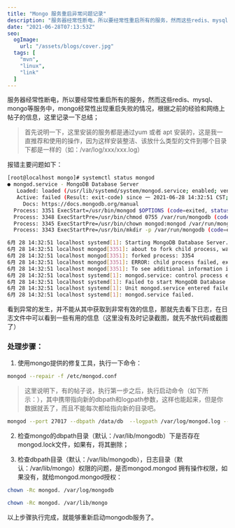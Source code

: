 ```yaml
---
title: "Mongo 服务重启异常问题记录"
description: "服务器经常性断电，所以要经常性重启所有的服务，然而这些redis、mysql、mongo等服务中，mongo经常性出现重启失败的情况，根据之前的经验和网络上帖子的信息"
date: "2021-06-28T07:13:53Z"
seo:
  ogImage:
    url: "/assets/blogs/cover.jpg"
  tags: [
    "mvn",
    "linux",
    "link"
  ]
---
```


服务器经常性断电，所以要经常性重启所有的服务，然而这些redis、mysql、mongo等服务中，mongo经常性出现重启失败的情况，根据之前的经验和网络上帖子的信息，这里记录一下总结；

> 首先说明一下，这里安装的服务都是通过yum 或者 apt 安装的，这是我一直推荐和使用的操作，因为这样安装整洁、该放什么类型的文件到哪个目录下都是一样的（如：/var/log/xxx/xxx.log）

报错主要问题如下：
```bash
[root@localhost mongo]# systemctl status mongod
● mongod.service - MongoDB Database Server
   Loaded: loaded (/usr/lib/systemd/system/mongod.service; enabled; vendor preset: disabled)
   Active: failed (Result: exit-code) since 一 2021-06-28 14:32:51 CST; 6s ago
     Docs: https://docs.mongodb.org/manual
  Process: 3351 ExecStart=/usr/bin/mongod $OPTIONS (code=exited, status=1/FAILURE)
  Process: 3348 ExecStartPre=/usr/bin/chmod 0755 /var/run/mongodb (code=exited, status=0/SUCCESS)
  Process: 3345 ExecStartPre=/usr/bin/chown mongod:mongod /var/run/mongodb (code=exited, status=0/SUCCESS)
  Process: 3343 ExecStartPre=/usr/bin/mkdir -p /var/run/mongodb (code=exited, status=0/SUCCESS)

6月 28 14:32:51 localhost systemd[1]: Starting MongoDB Database Server...
6月 28 14:32:51 localhost mongod[3351]: about to fork child process, waiting until server is ready for connections.
6月 28 14:32:51 localhost mongod[3351]: forked process: 3354
6月 28 14:32:51 localhost mongod[3351]: ERROR: child process failed, exited with 1
6月 28 14:32:51 localhost mongod[3351]: To see additional information in this output, start without the "--fork" option.
6月 28 14:32:51 localhost systemd[1]: mongod.service: control process exited, code=exited status=1
6月 28 14:32:51 localhost systemd[1]: Failed to start MongoDB Database Server.
6月 28 14:32:51 localhost systemd[1]: Unit mongod.service entered failed state.
6月 28 14:32:51 localhost systemd[1]: mongod.service failed.
```
看到异常的发生，并不能从其中获取到非常有效的信息，那就先去看下日志，在日志文件中可以看到一些有用的信息（这里没有及时记录截图，就先不放代码或截图了）

### 处理步骤：

1. 使用mongo提供的修复工具，执行一下命令：
```sh
mongod --repair -f /etc/mongod.conf
```
> 这里说明下，有的帖子说，执行第一步之后，执行启动命令（如下所示：），其中携带指向新的dbpath和logpath参数，这样也能起来，但是你数据就丢了，而且不能每次都给指向新的目录吧。
```sh
mongod --port 27017 --dbpath /data/db  --logpath /var/log/mongod.log --fork
```

2. 检查mongo的dbpath目录（默认：/var/lib/mongodb）下是否存在mongod.lock文件，如果有，将其删除；

3. 检查dbpath目录（默认：/var/lib/mongodb），日志目录（默认：/var/lib/mongo）权限的问题，是否mongod.mongod 拥有操作权限，如果没有，就给mongod.mongod授权：
```sh
chown -Rc mongod. /var/log/mongodb

chown -Rc mongod. /var/lib/mongo
```
以上步骤执行完成，就能够重新启动mongodb服务了。